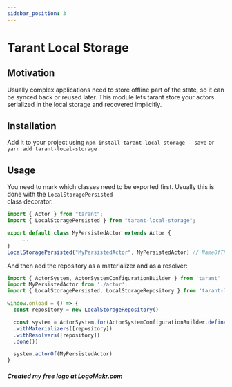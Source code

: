 ```yaml
---
sidebar_position: 3
---
```


# Tarant Local Storage

## Motivation

Usually complex applications need to store offline part of the state, so it can be synced back or reused later. This
module lets tarant store your actors serialized in the local storage and recovered implicitly.

## Installation

Add it to your project using `npm install tarant-local-storage --save` or `yarn add tarant-local-storage`

## Usage

You need to mark which classes need to be exported first. Usually this is done with the `LocalStoragePersisted`  
class decorator.

```js
import { Actor } from "tarant";
import { LocalStoragePersisted } from "tarant-local-storage";

export default class MyPersistedActor extends Actor {
    ...
}
LocalStoragePersisted("MyPersistedActor", MyPersistedActor) // NameOfThePersistedClass (unique), Class constructor
```

And then add the repository as a materializer and as a resolver:

```js
import { ActorSystem, ActorSystemConfigurationBuilder } from 'tarant'
import MyPersistedActor from './actor';
import { LocalStoragePersisted, LocalStorageRepository } from 'tarant-local-storage';

window.onload = () => {
  const repository = new LocalStorageRepository()

  const system = ActorSystem.for(ActorSystemConfigurationBuilder.define()
  .withMaterializers([repository])
  .withResolvers([repository])
  .done())  

  system.actorOf(MyPersistedActor)
}
```
##### Created my free [logo](https://logomakr.com/8pe69n) at <a href="http://logomakr.com" title="Logo Makr">LogoMakr.com</a> 